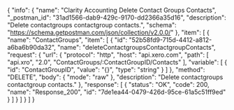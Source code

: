 {
  "info": {
    "name": "Clarity Accounting Delete Contact Groups Contacts",
    "_postman_id": "31ad1566-dab9-429c-9170-dd2366a35d16",
    "description": "Delete contactgroups contactgroup contacts.",
    "schema": "https://schema.getpostman.com/json/collection/v2.0.0/"
  },
  "item": [
    {
      "name": "ContactGroups",
      "item": [
        {
          "id": "52b58fd9-715d-4412-a812-a6ba6b90da32",
          "name": "deleteContactgroupsContactgroupContacts",
          "request": {
            "url": {
              "protocol": "http",
              "host": "api.xero.com",
              "path": [
                "api.xro",
                "2.0",
                "ContactGroups/:ContactGroupID/Contacts"
              ],
              "variable": [
                {
                  "id": "ContactGroupID",
                  "value": "{}",
                  "type": "string"
                }
              ]
            },
            "method": "DELETE",
            "body": {
              "mode": "raw"
            },
            "description": "Delete contactgroups contactgroup contacts."
          },
          "response": [
            {
              "status": "OK",
              "code": 200,
              "name": "Response_200",
              "id": "7de1ea44-0479-426d-95ce-61a5c51ff9ed"
            }
          ]
        }
      ]
    }
  ]
}